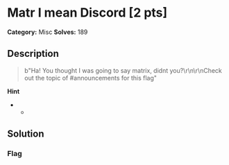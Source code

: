 # Matr I mean Discord [2 pts]

**Category:** Misc
**Solves:** 189

## Description
>b"Ha! You thought I was going to say matrix, didnt you?\r\n\r\nCheck out the topic of #announcements for this flag"

**Hint**
* -

## Solution

### Flag

